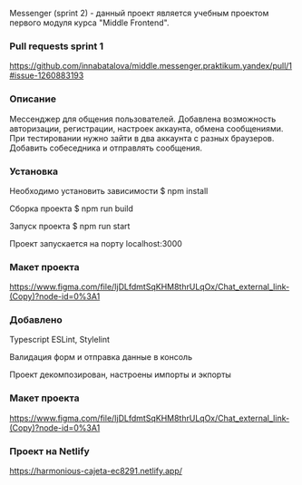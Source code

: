 Messenger (sprint 2) - данный проект является учебным проектом первого модуля курса "Middle Frontend".

### Pull requests sprint 1

https://github.com/innabatalova/middle.messenger.praktikum.yandex/pull/1#issue-1260883193

### Описание

Мессенджер для общения пользователей. Добавлена возможность авторизации, регистрации, настроек аккаунта, обмена сообщениями.
При тестировании нужно зайти в два аккаунта с разных браузеров. Добавить собеседника и отправлять сообщения.

### Установка

Необходимо установить зависимости
$ npm install

Сборка проекта
$ npm run build

Запуск проекта
$ npm run start

Проект запускается на порту localhost:3000

### Макет проекта

https://www.figma.com/file/IjDLfdmtSqKHM8thrULqOx/Chat_external_link-(Copy)?node-id=0%3A1

### Добавлено

Typescript ESLint, Stylelint

Валидация форм и отправка данные в консоль

Проект декомпозирован, настроены импорты и экпорты

### Mакет проекта

https://www.figma.com/file/IjDLfdmtSqKHM8thrULqOx/Chat_external_link-(Copy)?node-id=0%3A1

### Проект на Netlify

https://harmonious-cajeta-ec8291.netlify.app/

